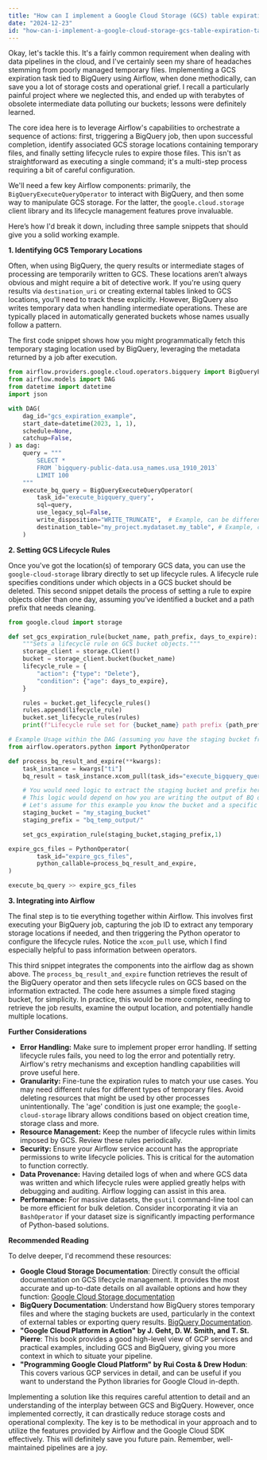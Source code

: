 ```yaml
---
title: "How can I implement a Google Cloud Storage (GCS) table expiration task to BigQuery via Airflow?"
date: "2024-12-23"
id: "how-can-i-implement-a-google-cloud-storage-gcs-table-expiration-task-to-bigquery-via-airflow"
---
```


Okay, let's tackle this. It's a fairly common requirement when dealing with data pipelines in the cloud, and I've certainly seen my share of headaches stemming from poorly managed temporary files. Implementing a GCS expiration task tied to BigQuery using Airflow, when done methodically, can save you a lot of storage costs and operational grief. I recall a particularly painful project where we neglected this, and ended up with terabytes of obsolete intermediate data polluting our buckets; lessons were definitely learned.

The core idea here is to leverage Airflow's capabilities to orchestrate a sequence of actions: first, triggering a BigQuery job, then upon successful completion, identify associated GCS storage locations containing temporary files, and finally setting lifecycle rules to expire those files. This isn't as straightforward as executing a single command; it's a multi-step process requiring a bit of careful configuration.

We'll need a few key Airflow components: primarily, the `BigQueryExecuteQueryOperator` to interact with BigQuery, and then some way to manipulate GCS storage. For the latter, the `google.cloud.storage` client library and its lifecycle management features prove invaluable.

Here’s how I'd break it down, including three sample snippets that should give you a solid working example.

**1. Identifying GCS Temporary Locations**

Often, when using BigQuery, the query results or intermediate stages of processing are temporarily written to GCS. These locations aren’t always obvious and might require a bit of detective work. If you're using query results via `destination_uri` or creating external tables linked to GCS locations, you'll need to track these explicitly. However, BigQuery also writes temporary data when handling intermediate operations. These are typically placed in automatically generated buckets whose names usually follow a pattern.

The first code snippet shows how you might programmatically fetch this temporary staging location used by BigQuery, leveraging the metadata returned by a job after execution.

```python
from airflow.providers.google.cloud.operators.bigquery import BigQueryExecuteQueryOperator
from airflow.models import DAG
from datetime import datetime
import json

with DAG(
    dag_id="gcs_expiration_example",
    start_date=datetime(2023, 1, 1),
    schedule=None,
    catchup=False,
) as dag:
    query = """
        SELECT *
        FROM `bigquery-public-data.usa_names.usa_1910_2013`
        LIMIT 100
    """
    execute_bq_query = BigQueryExecuteQueryOperator(
        task_id="execute_bigquery_query",
        sql=query,
        use_legacy_sql=False,
        write_disposition="WRITE_TRUNCATE",  # Example, can be different
        destination_table="my_project.mydataset.my_table", # Example, can be different
    )
```

**2. Setting GCS Lifecycle Rules**

Once you've got the location(s) of temporary GCS data, you can use the `google-cloud-storage` library directly to set up lifecycle rules. A lifecycle rule specifies conditions under which objects in a GCS bucket should be deleted. This second snippet details the process of setting a rule to expire objects older than one day, assuming you’ve identified a bucket and a path prefix that needs cleaning.

```python
from google.cloud import storage

def set_gcs_expiration_rule(bucket_name, path_prefix, days_to_expire):
    """Sets a lifecycle rule on GCS bucket objects."""
    storage_client = storage.Client()
    bucket = storage_client.bucket(bucket_name)
    lifecycle_rule = {
        "action": {"type": "Delete"},
        "condition": {"age": days_to_expire},
    }

    rules = bucket.get_lifecycle_rules()
    rules.append(lifecycle_rule)
    bucket.set_lifecycle_rules(rules)
    print(f"Lifecycle rule set for {bucket_name} path prefix {path_prefix}")

# Example Usage within the DAG (assuming you have the staging bucket from the BQ job)
from airflow.operators.python import PythonOperator

def process_bq_result_and_expire(**kwargs):
    task_instance = kwargs["ti"]
    bq_result = task_instance.xcom_pull(task_ids="execute_bigquery_query")

    # You would need logic to extract the staging bucket and prefix here, as it's not always direct
    # This logic would depend on how you are writing the output of BQ queries.
    # Let's assume for this example you know the bucket and a specific prefix:
    staging_bucket = "my_staging_bucket"
    staging_prefix = "bq_temp_output/"

    set_gcs_expiration_rule(staging_bucket,staging_prefix,1)

expire_gcs_files = PythonOperator(
        task_id="expire_gcs_files",
        python_callable=process_bq_result_and_expire,
)

execute_bq_query >> expire_gcs_files
```

**3. Integrating into Airflow**

The final step is to tie everything together within Airflow. This involves first executing your BigQuery job, capturing the job ID to extract any temporary storage locations if needed, and then triggering the Python operator to configure the lifecycle rules. Notice the `xcom_pull` use, which I find especially helpful to pass information between operators.

This third snippet integrates the components into the airflow dag as shown above. The `process_bq_result_and_expire` function retrieves the result of the BigQuery operator and then sets lifecycle rules on GCS based on the information extracted. The code here assumes a simple fixed staging bucket, for simplicity. In practice, this would be more complex, needing to retrieve the job results, examine the output location, and potentially handle multiple locations.

**Further Considerations**

* **Error Handling:** Make sure to implement proper error handling. If setting lifecycle rules fails, you need to log the error and potentially retry. Airflow's retry mechanisms and exception handling capabilities will prove useful here.
* **Granularity:** Fine-tune the expiration rules to match your use cases. You may need different rules for different types of temporary files. Avoid deleting resources that might be used by other processes unintentionally. The 'age' condition is just one example; the `google-cloud-storage` library allows conditions based on object creation time, storage class and more.
* **Resource Management:** Keep the number of lifecycle rules within limits imposed by GCS. Review these rules periodically.
* **Security:** Ensure your Airflow service account has the appropriate permissions to write lifecycle policies. This is critical for the automation to function correctly.
* **Data Provenance:** Having detailed logs of when and where GCS data was written and which lifecycle rules were applied greatly helps with debugging and auditing. Airflow logging can assist in this area.
* **Performance:** For massive datasets, the `gsutil` command-line tool can be more efficient for bulk deletion. Consider incorporating it via an `BashOperator` if your dataset size is significantly impacting performance of Python-based solutions.

**Recommended Reading**

To delve deeper, I'd recommend these resources:

*   **Google Cloud Storage Documentation**: Directly consult the official documentation on GCS lifecycle management. It provides the most accurate and up-to-date details on all available options and how they function: [Google Cloud Storage documentation](https://cloud.google.com/storage/docs)
*   **BigQuery Documentation**: Understand how BigQuery stores temporary files and where the staging buckets are used, particularly in the context of external tables or exporting query results. [BigQuery Documentation](https://cloud.google.com/bigquery/docs).
*   **"Google Cloud Platform in Action" by J. Geht, D. W. Smith, and T. St. Pierre**: This book provides a good high-level view of GCP services and practical examples, including GCS and BigQuery, giving you more context in which to situate your pipeline.
*   **"Programming Google Cloud Platform" by Rui Costa & Drew Hodun**: This covers various GCP services in detail, and can be useful if you want to understand the Python libraries for Google Cloud in-depth.

Implementing a solution like this requires careful attention to detail and an understanding of the interplay between GCS and BigQuery. However, once implemented correctly, it can drastically reduce storage costs and operational complexity. The key is to be methodical in your approach and to utilize the features provided by Airflow and the Google Cloud SDK effectively. This will definitely save you future pain. Remember, well-maintained pipelines are a joy.

